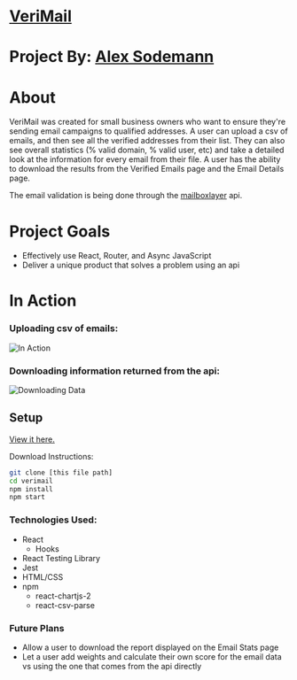 # [VeriMail](https://verimail.netlify.app/)

# Project By: [Alex Sodemann](https://github.com/asodemann18)

# About
VeriMail was created for small business owners who want to ensure they're sending email campaigns to qualified addresses. A user can upload a csv of emails, and then see all the verified addresses from their list. They can also see overall statistics (% valid domain, % valid user, etc) and take a detailed look at the information for every email from their file.  A user has the ability to download the results from the Verified Emails page and the Email Details page.

The email validation is being done through the [mailboxlayer](https://mailboxlayer.com/) api.

# Project Goals
* Effectively use React, Router, and Async JavaScript
* Deliver a unique product that solves a problem using an api

# In Action
### Uploading csv of emails:
![In Action](http://g.recordit.co/Q4taFOjSNm.gif)

### Downloading information returned from the api:
![Downloading Data](http://g.recordit.co/tlf0KLh7sR.gif)

## Setup
[View it here.](https://verimail.netlify.app/)

Download Instructions: 
```bash 
git clone [this file path]
cd verimail
npm install 
npm start
```

### Technologies Used:
* React
  * Hooks
* React Testing Library
* Jest
* HTML/CSS
* npm
  * react-chartjs-2
  * react-csv-parse

### Future Plans
* Allow a user to download the report displayed on the Email Stats page
* Let a user add weights and calculate their own score for the email data vs using the one that comes from the api directly 
